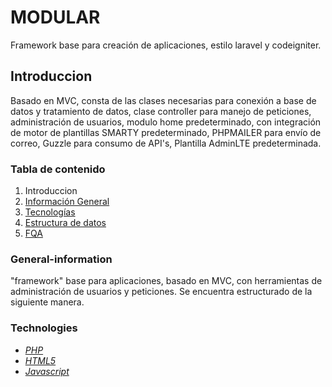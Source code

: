 # MODULAR

Framework base para creación de aplicaciones, estilo laravel y codeigniter.

## Introduccion

Basado en MVC, consta de las clases necesarias para conexión a base de datos y tratamiento de datos, clase controller para manejo de peticiones, administración de usuarios, modulo home predeterminado, con integración de motor de plantillas SMARTY predeterminado, PHPMAILER para envío de correo, Guzzle para consumo de API's, Plantilla AdminLTE predeterminada.

### Tabla de contenido

1. Introduccion
2. [Información General](#general-information)
3. [Tecnologías](#technologies)
4. [Estructura de datos](#data-structure)
5. [FQA](#fqas)

### General-information

"framework" base para aplicaciones, basado en MVC, con herramientas de administración de usuarios y peticiones.
Se encuentra estructurado de la siguiente manera.

### Technologies

- *[PHP](http://www.php.com)*
- *[HTML5](http://ww3.school.com)*
- *[Javascript](http://www.javascript.com)*
